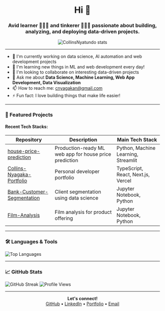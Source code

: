 <h1 align="center">Hi 👋</h1>
<h3 align="center">Avid learner 🧑🏾‍💻 and tinkerer 👷🏾‍♂️ passionate about building, analyzing, and deploying data-driven projects.</h3>

<p align="center">
  <img src="https://github-readme-stats.vercel.app/api?username=CollinsNyatundo&show_icons=true&theme=radical" alt="CollinsNyatundo stats" />
</p>

---

- 🔭 I'm currently working on data science, AI automation and web development projects
- 🌱 I'm learning new things in ML and web development every day!
- 👯 I'm looking to collaborate on interesting data-driven projects
- 💬 Ask me about **Data Science, Machine Learning, Web App Development, Data Visualization**
- 📫 How to reach me: cnyagakan@gmail.com
- ⚡ Fun fact: I love building things that make life easier!

---

### 🚀 Featured Projects

#### Recent Tech Stacks:
| Repository | Description | Main Tech Stack |
|------------|-------------|-----------------|
| [house-price-prediction](https://github.com/CollinsNyatundo/house-price-prediction) | Production-ready ML web app for house price prediction | Python, Machine Learning, Streamlit |
| [Collins-Nyagaka-Portfolio](https://github.com/CollinsNyatundo/Collins-Nyagaka-Portfolio) | Personal developer portfolio | TypeScript, React, Next.js, Vercel |
| [Bank-Customer-Segmentation](https://github.com/CollinsNyatundo/Bank-Customer-Segmentation-and-Personalization) | Client segmentation using data science | Jupyter Notebook, Python |
| [Film-Analysis](https://github.com/CollinsNyatundo/Film-Analysis) | Film analysis for product offering | Jupyter Notebook, Python |

---

### 🛠️ Languages & Tools

![Top Languages](https://github-readme-stats.vercel.app/api/top-langs/?username=CollinsNyatundo&layout=compact&theme=radical)

---

### 📈 GitHub Stats

![GitHub Streak](https://github-readme-streak-stats.herokuapp.com/?user=CollinsNyatundo&theme=radical)
![Profile Views](https://komarev.com/ghpvc/?username=CollinsNyatundo&color=blueviolet)

---

<p align="center">
  <b>Let's connect!</b><br/>
  <a href="https://github.com/CollinsNyatundo">GitHub</a> •
  <a href="https://linkedin.com/in/collinsnyagaka001">LinkedIn</a> •
  <a href="https://collins-nyagaka-portfolio.vercel.app/">Portfolio</a> •
  <a href="mailto:cnyagakan@gmail.com">Email</a>
</p>
